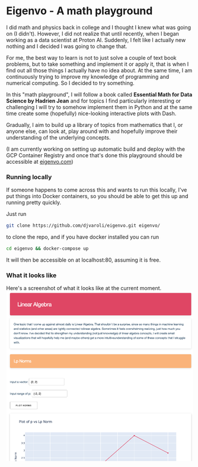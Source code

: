 # Eigenvo - A math playground

I did math and physics back in college and I thought I knew what was going on (I didn't). However,
I did not realize that until recently, when I began working as a data scientist at Proton AI. Suddenly, I felt like I actually new 
nothing and I decided I was going to change that.

For me, the best way to learn is not to just solve a couple of text book problems, but to
take something and implement it or apply it, that is when I find out all those things I actually 
have no idea about. At the same time, I am continuously trying to improve my knowledge of programming and numerical computing.
So I decided to try something.

In this "math playground", I will follow a book called **Essential Math for Data Science by Hadrien Jean**
and for topics I find particularly interesting or challenging I will try to somehow implement them in Python
 and at the same time create some (hopefully) nice-looking interactive plots with Dash. 

Gradually, I aim to build up a library of topics from mathematics that I, or anyone else,
can look at, play around with and hopefully improve their understanding of the underlying concepts.

(I am currently working on setting up automatic build and deploy with the 
GCP Container Registry and once that's done this playground should be accessible at 
[eigenvo.com](eigenvo.com))


### Running locally

If someone happens to come across this and wants to run this locally, I've put things 
into Docker containers, so you should be able to get this up and running pretty quickly.

Just run 

```bash
git clone https://github.com/djvaroli/eigenvo.git eigenvo/
```

to clone the repo, and if you have docker installed you can run

```bash
cd eigenvo && docker-compose up
```

It will then be accessible on at localhost:80, assuming it is free.


### What it looks like
Here's a screenshot of what it looks like at the current moment.
![a screenshot of the dashboard](./images/screenshot_1.png "Screnshot")